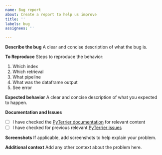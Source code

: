 ```yaml
---
name: Bug report
about: Create a report to help us improve
title: ''
labels: bug
assignees: ''

---
```


**Describe the bug**
A clear and concise description of what the bug is.

**To Reproduce**
Steps to reproduce the behavior:
1. Which index
2. Which retrieval
3. What pipeline
4. What was the dataframe output
5. See error

**Expected behavior**
A clear and concise description of what you expected to happen.

**Documentation and Issues**
 - [ ] I have checked the [PyTerrier documentation](https://pyterrier.readthedocs.io/en/latest/) for relevant content
 - [ ] I have checked for previous relevant [PyTerrier issues](https://github.com/terrier-org/pyterrier/issues)

**Screenshots**
If applicable, add screenshots to help explain your problem.


**Additional context**
Add any other context about the problem here.
